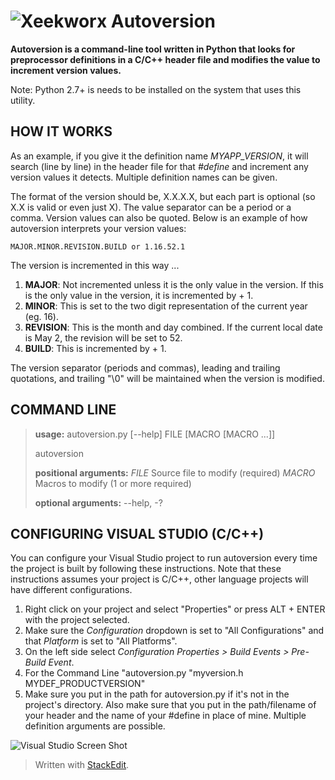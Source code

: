 ![Xeekworx](http://xeekworx.com/images/github/xeekworx_logo.png)
Autoversion
===========

**Autoversion is a command-line tool written in Python that looks for preprocessor definitions in a C/C++ header file and modifies the value to increment version values.**

Note: Python 2.7+ is needs to be installed on the system that uses this utility.

HOW IT WORKS
------------

As an example, if you give it the definition name *MYAPP_VERSION*, it will search (line by line) in the header file for that *#define* and increment any version values it detects. Multiple definition names can be given.

The format of the version should be, X.X.X.X, but each part is optional (so X.X is valid or even just X). The value separator can be a period or a comma. Version values can also be quoted. Below is an example of how autoversion interprets your version values:

    MAJOR.MINOR.REVISION.BUILD or 1.16.52.1

The version is incremented in this way ...

 1. **MAJOR**: Not incremented unless it is the only value in the version. If this is the only value in the version, it is incremented by + 1.
 2. **MINOR**: This is set to the two digit representation of the current year (eg. 16).
 3. **REVISION**: This is the month and day combined. If the current local date is May 2, the revision will be set to 52.
 4. **BUILD**: This is incremented by + 1.

The version separator (periods and commas), leading and trailing quotations, and trailing "\0" will be maintained when the version is modified.

COMMAND LINE
------------
> **usage:** autoversion.py [--help] FILE [MACRO [MACRO ...]]
> 
> autoversion
> 
> **positional arguments:**
> *FILE* Source file to modify (required)
> *MACRO* Macros to modify (1 or more required)
> 
> **optional arguments:**   --help, -?

CONFIGURING VISUAL STUDIO (C/C++)
-----------------------------------
You can configure your Visual Studio project to run autoversion every time the project is built by following these instructions. Note that these instructions assumes your project is C/C++, other language projects will have different configurations.

 1. Right click on your project and select "Properties" or press ALT + ENTER with the project selected.
 2. Make sure the *Configuration* dropdown is set to "All Configurations" and that *Platform* is set to "All Platforms".
 3. On the left side select *Configuration Properties > Build Events > Pre-Build Event*.
 4. For the Command Line "autoversion.py "myversion.h MYDEF_PRODUCTVERSION"
 5. Make sure you put in the path for autoversion.py if it's not in the project's directory. Also make sure that you put in the path/filename of your header and the name of your #define in place of mine. Multiple definition arguments are possible.

![Visual Studio Screen Shot](http://xeekworx.com/images/github/autoversion/autoversion_screenshot.png)

> Written with [StackEdit](https://stackedit.io/).
